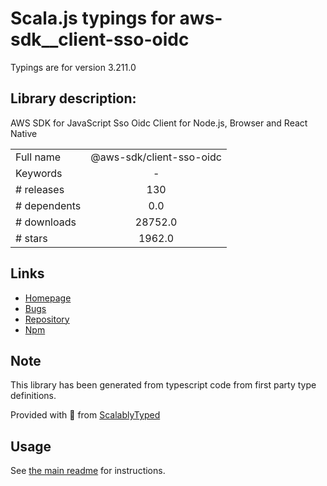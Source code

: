 
# Scala.js typings for aws-sdk__client-sso-oidc

Typings are for version 3.211.0

## Library description:
AWS SDK for JavaScript Sso Oidc Client for Node.js, Browser and React Native

|                    |                 |
| ------------------ | :-------------: |
| Full name          | @aws-sdk/client-sso-oidc |
| Keywords           | - |
| # releases         | 130 |
| # dependents       | 0.0 |
| # downloads        | 28752.0 |
| # stars            | 1962.0 |

## Links
- [Homepage](https://github.com/aws/aws-sdk-js-v3/tree/main/clients/client-sso-oidc)
- [Bugs](https://github.com/aws/aws-sdk-js-v3/issues)
- [Repository](https://github.com/aws/aws-sdk-js-v3)
- [Npm](https://www.npmjs.com/package/%40aws-sdk%2Fclient-sso-oidc)
    


## Note
This library has been generated from typescript code from first party type definitions.

Provided with :purple_heart: from [ScalablyTyped](https://github.com/oyvindberg/ScalablyTyped)

## Usage
See [the main readme](../../readme.md) for instructions.


